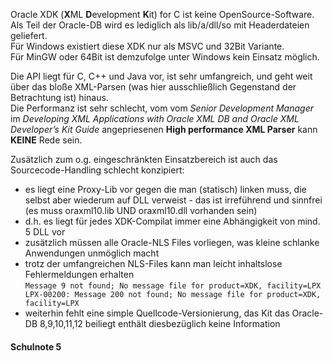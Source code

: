 Oracle XDK (**X**ML **D**evelopment **K**it) for C ist keine OpenSource-Software.  
Als Teil der Oracle-DB wird es lediglich als lib/a/dll/so mit Headerdateien geliefert.  
Für Windows existiert diese XDK nur als MSVC und 32Bit Variante.  
Für MinGW oder 64Bit ist demzufolge unter Windows kein Einsatz möglich.  

Die API liegt für C, C++ und Java vor, ist sehr umfangreich, und geht weit über das bloße XML-Parsen (was hier ausschließlich Gegenstand der Betrachtung ist) hinaus.  
Die Performanz ist sehr schlecht, vom vom *Senior Development Manager* im *Developing XML Applications with Oracle XML DB and Oracle
XML Developer’s Kit Guide* angepriesenen **High performance XML Parser** kann **KEINE** Rede sein.  

Zusätzlich zum o.g. eingeschränkten Einsatzbereich ist auch das Sourcecode-Handling schlecht konzipiert:  
* es liegt eine Proxy-Lib vor gegen die man (statisch) linken muss, die selbst aber wiederum auf DLL verweist - das ist irreführend und sinnfrei (es muss oraxml10.lib UND oraxml10.dll vorhanden sein)
* d.h. es liegt für jedes XDK-Compilat immer eine Abhängigkeit von mind. 5 DLL vor
* zusätzlich müssen alle Oracle-NLS Files vorliegen, was kleine schlanke Anwendungen unmöglich macht
* trotz der umfangreichen NLS-Files kann man leicht inhaltslose Fehlermeldungen erhalten  
`Message 9 not found; No message file for product=XDK, facility=LPX
LPX-00200: Message 200 not found; No message file for product=XDK, facility=LPX`
* weiterhin fehlt eine simple Quellcode-Versionierung, das Kit das Oracle-DB 8,9,10,11,12 beiliegt enthält diesbezüglich keine Information

#### Schulnote 5
